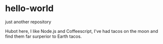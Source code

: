 # hello-world
just another repository

Hubot here, I like Node.js and Coffeescript,
I've had tacos on the moon and find them far surperior to Earth tacos.
